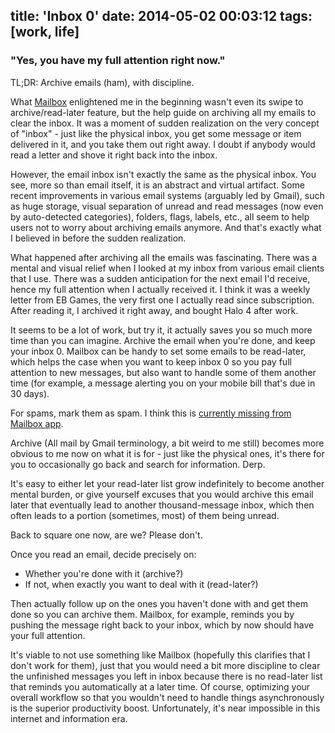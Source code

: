 title: 'Inbox 0'
date: 2014-05-02 00:03:12
tags: [work, life]
---
### "Yes, you have my full attention right now."

TL;DR: Archive emails (ham), with discipline.
<!-- more -->
What [Mailbox](https://www.mailboxapp.com/) enlightened me in the beginning wasn't even its swipe to archive/read-later feature, but the help guide on archiving all my emails to clear the inbox. It was a moment of sudden realization on the very concept of "inbox" - just like the physical inbox, you get some message or item delivered in it, and you take them out right away. I doubt if anybody would read a letter and shove it right back into the inbox.

However, the email inbox isn't exactly the same as the physical inbox. You see, more so than email itself, it is an abstract and virtual artifact. Some recent improvements in various email systems (arguably led by Gmail), such as huge storage, visual separation of unread and read messages (now even by auto-detected categories), folders, flags, labels, etc., all seem to help users not to worry about archiving emails anymore. And that's exactly what I believed in before the sudden realization.

What happened after archiving all the emails was fascinating. There was a mental and visual relief when I looked at my inbox from various email clients that I use. There was a sudden anticipation for the next email I'd receive, hence my full attention when I actually received it. I think it was a weekly letter from EB Games, the very first one I actually read since subscription. After reading it, I archived it right away, and bought Halo 4 after work.

It seems to be a lot of work, but try it, it actually saves you so much more time than you can imagine. Archive the email when you're done, and keep your inbox 0. Mailbox can be handy to set some emails to be read-later, which helps the case when you want to keep inbox 0 so you pay full attention to new messages, but also want to handle some of them another time (for example, a message alerting you on your mobile bill that's due in 30 days).

For spams, mark them as spam. I think this is [currently missing from Mailbox app](https://www.mailboxapp.com/help/#/4414).

Archive (All mail by Gmail terminology, a bit weird to me still) becomes more obvious to me now on what it is for - just like the physical ones, it's there for you to occasionally go back and search for information. Derp.

It's easy to either let your read-later list grow indefinitely to become another mental burden, or give yourself excuses that you would archive this email later that eventually lead to another thousand-message inbox, which then often leads to a portion (sometimes, most) of them being unread.

Back to square one now, are we? Please don't.

Once you read an email, decide precisely on:

* Whether you're done with it (archive?)
* If not, when exactly you want to deal with it (read-later?)

Then actually follow up on the ones you haven't done with and get them done so you can archive them. Mailbox, for example, reminds you by pushing the message right back to your inbox, which by now should have your full attention.

It's viable to not use something like Mailbox (hopefully this clarifies that I don't work for them), just that you would need a bit more discipline to clear the unfinished messages you left in inbox because there is no read-later list that reminds you automatically at a later time. Of course, optimizing your overall workflow so that you wouldn't need to handle things asynchronously is the superior productivity boost. Unfortunately, it's near impossible in this internet and information era.
